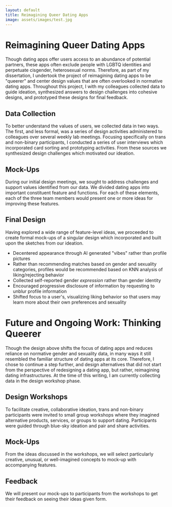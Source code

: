 ```yaml
---
layout: default
title: Reimagining Queer Dating Apps
image: assets/images/test.jpg
---
```


# Reimagining Queer Dating Apps

Though dating apps offer users access to an abundance of potential partners, these apps often exclude people with LGBTQ identities and perpetuate cisgender, heterosexual norms. Therefore, as part of my dissertation, I undertook the project of reimagining dating apps to be "queerer" and center design values that are often overlooked in normative dating apps. Throughout this project, I with my colleagues collected data to guide ideation, synthesized answers to design challenges into cohesive designs, and prototyped these designs for final feedback.

## Data Collection

To better understand the values of users, we collected data in two ways. The first, and less formal, was a series of design activities administered to colleagues over several weekly lab meetings. Focusing specifically on trans and non-binary participants, I conducted a series of user interviews which incorporated card sorting and prototyping activities. From these sources we synthesized design challenges which motivated our ideation. 

## Mock-Ups

During our initial design meetings, we sought to address challenges and support values identified from our data. We divided dating apps into important constituent feature and functions. For each of these elements, each of the three team members would present one or more ideas for improving these features.

## Final Design

Having explored a wide range of feature-level ideas, we proceeded to create formal mock-ups of a singular design which incorporated and built upon the sketches from our ideation. 

- Decentered appearance through AI generated "vibes" rather than profile pictures
- Rather than recommending matches based on gender and sexuality categories, profiles would be recommended based on KNN analysis of liking/rejecting behavior
- Collected self-reported gender *expression* rather than gender identity
- Encouraged progressive disclosure of information by requesting to unblur profile information
- Shifted focus to a user's, visualizing liking behavior so that users may learn more about their own preferences and sexuality

# Future and Ongoing Work: Thinking Queerer 

Though the design above shifts the focus of dating apps and reduces reliance on normative gender and sexuality data, in many ways it still resembled the familiar structure of dating apps at its core. Therefore, I chose to continue a step further, and design alternatives that did not start from the perspective of redesigning a dating app, but rather, reimagining dating infrastructures. At the time of this writing, I am currently collecting data in the design workshop phase. 

## Design Workshops

To facilitate creative, collaborative ideation, trans and non-binary participants were invited to small group workshops where they imagined alternative products, services, or groups to support dating. Participants were guided through blue-sky ideation and pair and share activities. 

## Mock-Ups

From the ideas discussed in the workshops, we will select particularly creative, unusual, or well-imagined concepts to mock-up with accompanying features. 

## Feedback 

We will present our mock-ups to participants from the workshops to get their feedback on seeing their ideas given form. 
